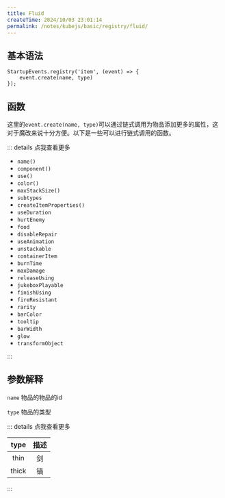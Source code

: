 ```yaml
---
title: Fluid
createTime: 2024/10/03 23:01:14
permalink: /notes/kubejs/basic/registry/fluid/
---
```


## 基本语法

```JS
StartupEvents.registry('item', (event) => {
    event.create(name, type)
});
```

## 函数

这里的`event.create(name, type)`可以通过链式调用为物品添加更多的属性，这对于魔改来说十分方便。以下是一些可以进行链式调用的函数。

::: details 点我查看更多

- `name()`
- `component()`
- `use()`
- `color()`
- `maxStackSize()`
- `subtypes`
- `createItemProperties()`
- `useDuration`
- `hurtEnemy`
- `food`
- `disableRepair`
- `useAnimation`
- `unstackable`
- `containerItem`
- `burnTime`
- `maxDamage`
- `releaseUsing`
- `jukeboxPlayable`
- `finishUsing`
- `fireResistant`
- `rarity`
- `barColor`
- `tooltip`
- `barWidth`
- `glow`
- `transformObject`

:::

## 参数解释

`name` 物品的物品的id

`type` 物品的类型

::: details 点我查看更多

|type|描述|
|:-:|:-:|
|thin|剑|
|thick|镐|

:::
